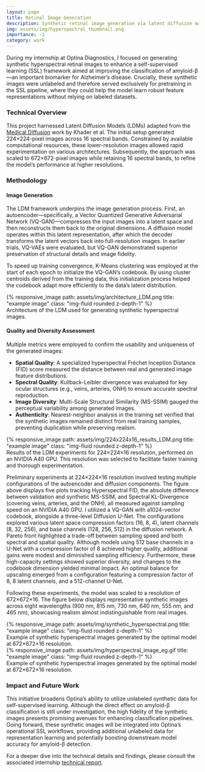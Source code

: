 ```yaml
---
layout: page
title: Retinal Image Generation
description: Synthetic retinal image generation via latent diffusion models
img: assets/img/hyperspectral_thumbnail.png
importance: -1
category: work
---
```


During my internship at Optina Diagnostics, I focused on generating synthetic hyperspectral retinal images to enhance a self-supervised learning (SSL) framework aimed at improving the classification of amyloid-β—an important biomarker for Alzheimer’s disease. Crucially, these synthetic images were unlabeled and therefore served exclusively for pretraining in the SSL pipeline, where they could help the model learn robust feature representations without relying on labeled datasets.

### Technical Overview

This project harnessed Latent Diffusion Models (LDMs) adapted from the [Medical Diffusion](https://github.com/FirasGit/medicaldiffusion) work by Khader et al. The initial setup generated 224×224-pixel images across 16 spectral bands. Constrained by available computational resources, these lower-resolution images allowed rapid experimentation on various architectures. Subsequently, the approach was scaled to 672×672-pixel images while retaining 16 spectral bands, to refine the model’s performance at higher resolutions.

### Methodology

#### Image Generation
The LDM framework underpins the image generation process. First, an autoencoder—specifically, a Vector Quantized Generative Adversarial Network (VQ-GAN)—compresses the input images into a latent space and then reconstructs them back to the original dimensions. A diffusion model operates within this latent representation, after which the decoder transforms the latent vectors back into full-resolution images. In earlier trials, VQ-VAEs were evaluated, but VQ-GAN demonstrated superior preservation of structural details and image fidelity.

To speed up training convergence, K-Means clustering was employed at the start of each epoch to initialize the VQ-GAN’s codebook. By using cluster centroids derived from the training data, this initialization process helped the codebook adapt more efficiently to the data’s latent distribution.

<div class="row text-center">
    <div class="col-sm mt-3 mt-md-0">
        {% responsive_image path: assets/img/architecture_LDM.png title: "example image" class: "img-fluid rounded z-depth-1" %}
    </div>
</div>
<div class="caption">
    Architecture of the LDM used for generating synthetic hyperspectral images.
</div>

#### Quality and Diversity Assessment
Multiple metrics were employed to confirm the usability and uniqueness of the generated images:
- **Spatial Quality**: A specialized hyperspectral Fréchet Inception Distance (FID) score measured the distance between real and generated image feature distributions.
- **Spectral Quality**: Kullback-Leibler divergence was evaluated for key ocular structures (e.g., veins, arteries, ONH) to ensure accurate spectral reproduction.
- **Image Diversity**: Multi-Scale Structural Similarity (MS-SSIM) gauged the perceptual variability among generated images.
- **Authenticity**: Nearest-neighbor analysis in the training set verified that the synthetic images remained distinct from real training samples, preventing duplication while preserving realism.

<div class="row text-center">
    <div class="col-sm mt-3 mt-md-0">
        {% responsive_image path: assets/img/224x224x16_results_LDM.png title: "example image" class: "img-fluid rounded z-depth-1" %}
    </div>
</div>
<div class="caption">
    Results of the LDM experiments for 224×224×16 resolution, performed on an NVIDIA A40 GPU. This resolution was selected to facilitate faster training and thorough experimentation.
</div>

Preliminary experiments at 224×224×16 resolution involved testing multiple configurations of the autoencoder and diffusion components. The figure above displays five plots tracking Hyperspectral FID, the absolute difference between validation and synthetic MS-SSIM, and Spectral KL-Divergence (covering veins, arteries, and the ONH), all measured against sampling speed on an NVIDIA A40 GPU. I utilized a VQ-GAN with a1024-vector codebook, alongside a three-level Diffusion U-Net. The configurations explored various latent space compression factors (16, 8, 4), latent channels (8, 32, 256), and base channels (128, 256, 512) in the diffusion network. A Pareto front highlighted a trade-off between sampling speed and both spectral and spatial quality. Although models using 512 base channels in a U-Net with a compression factor of 8 achieved higher quality, additional gains were modest and diminished sampling efficiency. Furthermore, these high-capacity settings showed superior diversity, and changes to the codebook dimension yielded minimal impact. An optimal balance for upscaling emerged from a configuration featuring a compression factor of 8, 8 latent channels, and a 512-channel U-Net.

Following these experiments, the model was scaled to a resolution of 672×672×16. The figure below displays representative synthetic images across eight wavelengths (900 nm, 815 nm, 730 nm, 640 nm, 555 nm, and 465 nm), showcasing realism almost indistinguishable from real images.

<div class="row text-center">
    <div class="col-sm mt-3 mt-md-0">
        {% responsive_image path: assets/img/synthetic_hyperspectral.png title: "example image" class: "img-fluid rounded z-depth-1" %}
    </div>
</div>
<div class="caption">
    Example of synthetic hyperspectral images generated by the optimal model at 672×672×16 resolution.
</div>

<div class="row text-center">
    <div class="col-sm mt-3 mt-md-0">
        {% responsive_image path: assets/img/hyperspectral_image_eg.gif title: "example image" class: "img-fluid rounded z-depth-1" %}
    </div>
</div>
<div class="caption">
    Example of synthetic hyperspectral images generated by the optimal model at 672×672×16 resolution.
</div>

### Impact and Future Work

This initiative broadens Optina’s ability to utilize unlabeled synthetic data for self-supervised learning. Although the direct effect on amyloid-β classification is still under investigation, the high fidelity of the synthetic images presents promising avenues for enhancing classification pipelines. Going forward, these synthetic images will be integrated into Optina’s operational SSL workflows, providing additional unlabeled data for representation learning and potentially boosting downstream model accuracy for amyloid-β detection.

For a deeper dive into the technical details and findings, please consult the associated internship <a href="https://arthurboschet.github.io/assets/pdf/Generating_Hyperspectral_Retinal_Images_with_Latent_Diffusion_Models_FINAL.pdf">technical report</a>.
